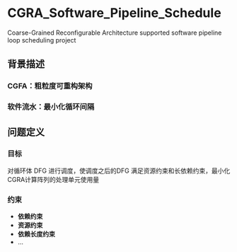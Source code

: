 # CGRA_Software_Pipeline_Schedule
Coarse-Grained Reconfigurable Architecture supported software pipeline loop scheduling project

## 背景描述
### CGFA：粗粒度可重构架构
### 软件流水：最小化循环间隔

## 问题定义
### 目标
对循环体 DFG 进行调度，使调度之后的DFG 满足资源约束和长依赖约束，最小化CGRA计算阵列的处理单元使用量
### 约束
* **依赖约束**
* **资源约束**
* **依赖长度约束**
* ...